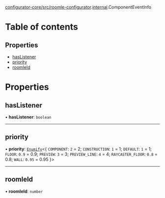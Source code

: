 [configurator-core/src/roomle-configurator](../modules/configurator_core_src_roomle_configurator.md).[internal](../modules/configurator_core_src_roomle_configurator._internal_.md).ComponentEventInfo

# Table of contents

## Properties

- [hasListener](configurator_core_src_roomle_configurator._internal_.ComponentEventInfo.md#haslistener)
- [priority](configurator_core_src_roomle_configurator._internal_.ComponentEventInfo.md#priority)
- [roomleId](configurator_core_src_roomle_configurator._internal_.ComponentEventInfo.md#roomleid)

# Properties

## hasListener

• **hasListener**: `boolean`

___

## priority

• **priority**: [`Enumify`](../modules/configurator_core_src_configurator._internal_.md#enumify)<{ `COMPONENT`: ``2`` = 2; `CONSTRUCTION`: ``1`` = 1; `DEFAULT`: ``1`` = 1; `FLOOR`: ``0.9`` = 0.9; `PREVIEW`: ``3`` = 3; `PREVIEW_LINE`: ``4`` = 4; `RAYCASTER_FLOOR`: ``0.8`` = 0.8; `WALL`: ``0.95`` = 0.95 }\>

___

## roomleId

• **roomleId**: `number`
